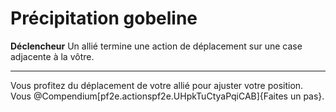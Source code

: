# Précipitation gobeline

<p><strong>Déclencheur</strong>  Un allié termine une action de déplacement sur une case adjacente à la vôtre.</p>
<hr>
<p>Vous profitez du déplacement de votre allié pour ajuster votre position. Vous @Compendium[pf2e.actionspf2e.UHpkTuCtyaPqiCAB]{Faites un pas}.</p>